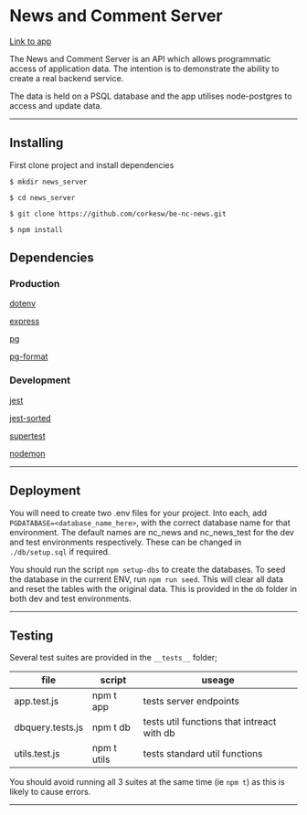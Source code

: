# News and Comment Server

[Link to app](https://backend-pro-news.herokuapp.com/api)

The News and Comment Server is an API which allows programmatic access of application data. The intention is to demonstrate the ability to create a real backend service.

The data is held on a PSQL database and the app utilises node-postgres to access and update data.

-----------------------------------------------------------

## Installing

First clone project and install dependencies

`$ mkdir news_server` 

`$ cd news_server`

`$ git clone https://github.com/corkesw/be-nc-news.git`

`$ npm install`

## Dependencies

### Production
[dotenv](https://www.npmjs.com/package/dotenv)

[express](https://expressjs.com/)

[pg](https://node-postgres.com/)

[pg-format](https://www.npmjs.com/package/pg-format)

### Development
[jest](https://jestjs.io/docs/getting-started)

[jest-sorted](https://www.npmjs.com/package/jest-sorted)

[supertest](https://www.npmjs.com/package/supertest)

[nodemon](https://www.npmjs.com/package/nodemon)

-----------------------------------------------------------
## Deployment

You will need to create two .env files for your project. Into each, add `PGDATABASE=<database_name_here>`, with the correct database name for that environment. The default names are nc_news and nc_news_test for the dev and test environments respectively. These can be changed in `./db/setup.sql` if required.

You should run the script `npm setup-dbs` to create the databases. To seed the database in the current ENV, run `npm run seed`. This will clear all data and reset the tables with the original data. This is provided in the `db` folder in both dev and test environments.

----------------------------------------------------------
## Testing 

Several test suites are provided in the `__tests__` folder;

|  file | script  | useage  |
|---|---|---|
|  app.test.js |  npm t app |  tests server endpoints |
|   dbquery.tests.js| npm t db  |  tests util functions that intreact with db |
|  utils.test.js |  npm t utils |  tests standard util functions |

You should avoid running all 3 suites at the same time (ie `npm t`) as this is likely to cause errors.

----------------------------------------------------------